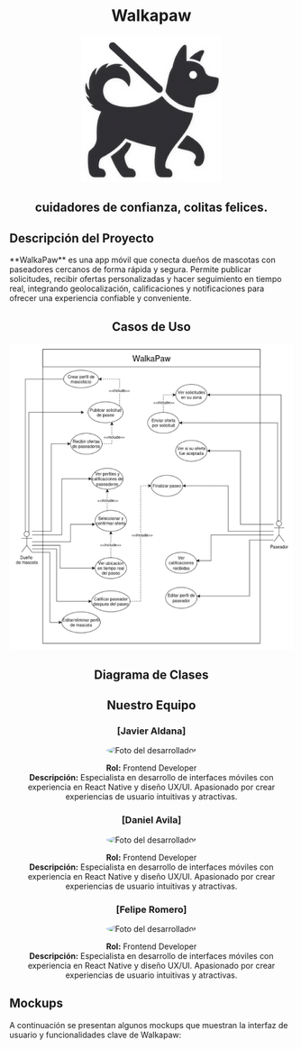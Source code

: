 <div align="center">
  <h1>Walkapaw</h1>
  <img src="https://github.com/javigk01/Walkapaw/blob/main/images/WalkapawLogo.png?raw=true" alt="image" heiht="250px" width="250px">
  <h2>cuidadores de confianza, colitas felices.</h2>
</div>

<h2>Descripción del Proyecto</h2>

<p>**WalkaPaw** es una app móvil que conecta dueños de mascotas con paseadores cercanos de forma rápida y
segura. Permite publicar solicitudes, recibir ofertas personalizadas y hacer seguimiento en tiempo real,
integrando geolocalización, calificaciones y notificaciones para ofrecer una experiencia confiable y conveniente.</p>

<div align="center">
  <h2>Casos de Uso</h2>
  <img src="https://github.com/javigk01/Walkapaw/blob/main/images/DiagramaCasosDeUso.png?raw=true" alt="image">
</div>

<div align="center">
<h2>Diagrama de Clases</h2>
</div>

<div align="center">
  <h2>Nuestro Equipo</h2>
</div>

<div align="center">
  
  ### [Javier Aldana]
  <img src="https://via.placeholder.com/150x150/4CAF50/white?text=Foto" alt="Foto del desarrollador" width="150px" height="150px" style="border-radius: 50%;">
  
  **Rol:** Frontend Developer  
  **Descripción:** Especialista en desarrollo de interfaces móviles con experiencia en React Native y diseño UX/UI. Apasionado por crear experiencias de usuario intuitivas y atractivas.
  
  
  ### [Daniel Avila]
  <img src="https://via.placeholder.com/150x150/4CAF50/white?text=Foto" alt="Foto del desarrollador" width="150px" height="150px" style="border-radius: 50%;">
  
  **Rol:** Frontend Developer  
  **Descripción:** Especialista en desarrollo de interfaces móviles con experiencia en React Native y diseño UX/UI. Apasionado por crear experiencias de usuario intuitivas y atractivas.
  
  
  ### [Felipe Romero]
  <img src="https://via.placeholder.com/150x150/4CAF50/white?text=Foto" alt="Foto del desarrollador" width="150px" height="150px" style="border-radius: 50%;">
  
  **Rol:** Frontend Developer  
  **Descripción:** Especialista en desarrollo de interfaces móviles con experiencia en React Native y diseño UX/UI. Apasionado por crear experiencias de usuario intuitivas y atractivas.
  
</div>

<h2>Mockups</h2>
<p>A continuación se presentan algunos mockups que muestran la interfaz de usuario y funcionalidades clave de Walkapaw:</p>

